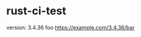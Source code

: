 # rust-ci-test

<!-- x-release-please-start-version -->

version: 3.4.36 foo
https://example.com/3.4.36/bar

<!-- x-release-please-end -->
